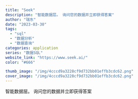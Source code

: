 ```yaml
---
title: "Seek"
description: "智能数据层。 询问您的数据并立即获得答案"
author: "瑞东"
date: "2023-03-30"
tags:
  - "sql"
  - "数据分析"
  - "数据查询"
categories: application
series: "数据SQL"
website_link: "https://www.seek.ai/"
color: "#666"

thumb_image: "/img/4cccd9a3228cf9d732bb01effb3cdc62.png"
cover_image: "/img/4cccd9a3228cf9d732bb01effb3cdc62.png"
---
```


智能数据层。 询问您的数据并立即获得答案